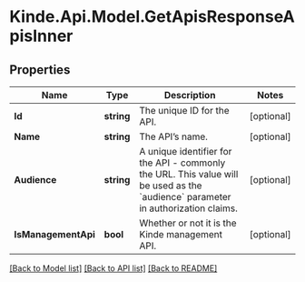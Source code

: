 # Kinde.Api.Model.GetApisResponseApisInner

## Properties

Name | Type | Description | Notes
------------ | ------------- | ------------- | -------------
**Id** | **string** | The unique ID for the API. | [optional] 
**Name** | **string** | The API’s name. | [optional] 
**Audience** | **string** | A unique identifier for the API - commonly the URL. This value will be used as the &#x60;audience&#x60; parameter in authorization claims. | [optional] 
**IsManagementApi** | **bool** | Whether or not it is the Kinde management API. | [optional] 

[[Back to Model list]](../README.md#documentation-for-models) [[Back to API list]](../README.md#documentation-for-api-endpoints) [[Back to README]](../README.md)

